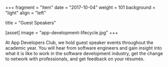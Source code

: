 +++
fragment = "item"
date = "2017-10-04"
weight = 101
background = "light"
align = "left"

title = "Guest Speakers"

[asset]
  image = "app-development-lifecycle.jpg"
+++

At App Developers Club, we hold guest speaker events throughout the academic year. You will hear from software engineers and gain insight into what it is like to work in the software development industry, get the change to network with professionals, and get feedback on your résumés. 